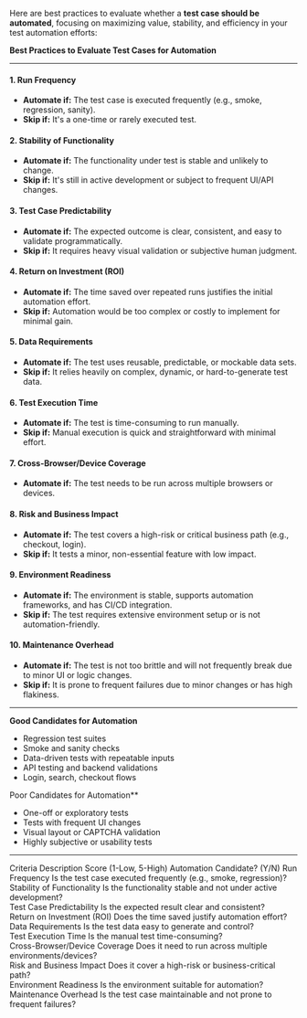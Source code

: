 


Here are best practices to evaluate whether a **test case should be automated**, focusing on maximizing value, stability, and efficiency in your test automation efforts:



**Best Practices to Evaluate Test Cases for Automation**

---

#### 1. **Run Frequency**

* **Automate if:** The test case is executed frequently (e.g., smoke, regression, sanity).
* **Skip if:** It's a one-time or rarely executed test.

#### 2. **Stability of Functionality**

* **Automate if:** The functionality under test is stable and unlikely to change.
* **Skip if:** It's still in active development or subject to frequent UI/API changes.

#### 3. **Test Case Predictability**

* **Automate if:** The expected outcome is clear, consistent, and easy to validate programmatically.
* **Skip if:** It requires heavy visual validation or subjective human judgment.

#### 4. **Return on Investment (ROI)**

* **Automate if:** The time saved over repeated runs justifies the initial automation effort.
* **Skip if:** Automation would be too complex or costly to implement for minimal gain.

#### 5. **Data Requirements**

* **Automate if:** The test uses reusable, predictable, or mockable data sets.
* **Skip if:** It relies heavily on complex, dynamic, or hard-to-generate test data.

#### 6. **Test Execution Time**

* **Automate if:** The test is time-consuming to run manually.
* **Skip if:** Manual execution is quick and straightforward with minimal effort.

#### 7. **Cross-Browser/Device Coverage**

* **Automate if:** The test needs to be run across multiple browsers or devices.

#### 8. **Risk and Business Impact**

* **Automate if:** The test covers a high-risk or critical business path (e.g., checkout, login).
* **Skip if:** It tests a minor, non-essential feature with low impact.

#### 9. **Environment Readiness**

* **Automate if:** The environment is stable, supports automation frameworks, and has CI/CD integration.
* **Skip if:** The test requires extensive environment setup or is not automation-friendly.

#### 10. **Maintenance Overhead**

* **Automate if:** The test is not too brittle and will not frequently break due to minor UI or logic changes.
* **Skip if:** It is prone to frequent failures due to minor changes or has high flakiness.

---

 **Good Candidates for Automation**

* Regression test suites
* Smoke and sanity checks
* Data-driven tests with repeatable inputs
* API testing and backend validations
* Login, search, checkout flows

Poor Candidates for Automation**

* One-off or exploratory tests
* Tests with frequent UI changes
* Visual layout or CAPTCHA validation
* Highly subjective or usability tests

---

Criteria	Description	Score (1-Low, 5-High)	Automation Candidate? (Y/N)
Run Frequency	Is the test case executed frequently (e.g., smoke, regression)?		
Stability of Functionality	Is the functionality stable and not under active development?		
Test Case Predictability	Is the expected result clear and consistent?		
Return on Investment (ROI)	Does the time saved justify automation effort?		
Data Requirements	Is the test data easy to generate and control?		
Test Execution Time	Is the manual test time-consuming?		
Cross-Browser/Device Coverage	Does it need to run across multiple environments/devices?		
Risk and Business Impact	Does it cover a high-risk or business-critical path?		
Environment Readiness	Is the environment suitable for automation?		
Maintenance Overhead	Is the test case maintainable and not prone to frequent failures?		



